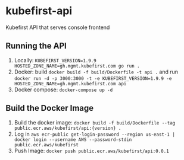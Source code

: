 # kubefirst-api
Kubefirst API that serves console frontend

## Running the API

1. Locally: `KUBEFIRST_VERSION=1.9.9 HOSTED_ZONE_NAME=gh.mgmt.kubefirst.com go run .`
2. Docker: build `docker build -f build/Dockerfile -t api .` and run `docker run -d -p 3000:3000 -t -e KUBEFIRST_VERSION=1.9.9 -e HOSTED_ZONE_NAME=gh.mgmt.kubefirst.com api` 
3. Docker compose: `docker-compose up -d`

## Build the Docker Image

1. Build the docker image: `docker build -f build/Dockerfile --tag public.ecr.aws/kubefirst/api:{version} .`
2. Log in `aws ecr-public get-login-password --region us-east-1 | docker login --username AWS --password-stdin public.ecr.aws/kubefirst`
3. Push Image: `docker push public.ecr.aws/kubefirst/api:0.0.1`
